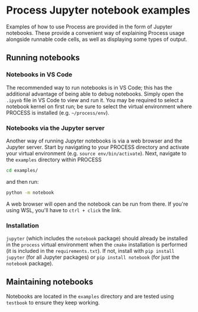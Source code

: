 # Process Jupyter notebook examples

Examples of how to use Process are provided in the form of Jupyter notebooks. These provide a convenient way of explaining Process usage alongside runnable code cells, as well as displaying some types of output.

## Running notebooks

### Notebooks in VS Code

The recommended way to run notebooks is in VS Code; this has the additional advantage of being able to debug notebooks. Simply open the `.ipynb` file in VS Code to view and run it. You may be required to select a notebook kernel on first run; be sure to select the virtual environment where PROCESS is installed (e.g. `~/process/env`).

### Notebooks via the Jupyter server

Another way of running Jupyter notebooks is via a web browser and the Jupyter server. Start by navigating to your PROCESS directory and activate your virtual environment (e.g. `source env/bin/activate`). Next, navigate to the `examples` directory within PROCESS

```bash
cd examples/
```

and then run:

```bash
python -m notebook
```

A web browser will open and the notebook can be run from there. If you're using WSL, you'll have to `ctrl + click` the link.

### Installation

`jupyter` (which includes the `notebook` package) should already be installed in the `process` virtual environment when the `cmake` installation is performed (it is included in the `requirements.txt`). If not, install with `pip install jupyter` (for all Jupyter packages) or `pip install notebook` (for just the `notebook` package).

## Maintaining notebooks
Notebooks are located in the `examples` directory and are tested using `testbook` to ensure they keep working.
